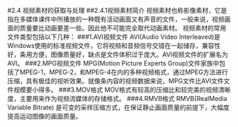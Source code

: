 #2.4 视频素材的获取与处理
##2.4.1视频素材简介
视频素材也称影像素材，它是指在多媒体课件中所播放的一种既有活动画面又有声音的文件，一般来说，视频画面的质量要比动画要差一些。因此他不可能完全取代动画素材。
视频素材的常用文件类型包括以下几种：
###1.AVI视频文件
AVI(Audio Video Interleaved)是Windows使用的标准视频文件，它将视频和音频信号交错在一起储存，兼容性好，条用方便，图像质量好，缺点是文件体积过于庞大。AVI视频文件的扩展名为AVI。
###2.MPG视频文件
MPG(Motion Picture Experts Group)文件家族中包括了MPEG-1，MPEG-2，和MPEG-4在内的多种视频格式，通过MPEG方法进行压缩，具有极佳的视听效果。就像条内容的视频数据来说，MPG文件比AVI文件文件规模要小得多。
###3.MOV格式
MOV格式有较高的压缩比和较完美的视频清晰度，主要用来作为视频流媒体的存储格式。
###4.RMVB格式
RMVB(RealMedia Variable Bitrate) 是可变的采样压缩方式，在保证静止画面质量的前提下，大幅度提高运动图像的画面质量。
